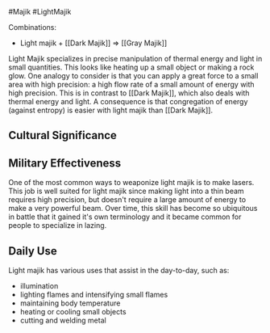 #Majik #LightMajik

Combinations:
- Light majik + [[Dark Majik]] => [[Gray Majik]]

Light Majik specializes in precise manipulation of thermal energy and light in small quantities. This looks like heating up a small object or making a rock glow. One analogy to consider is that you can apply a great force to a small area with high precision: a high flow rate of a small amount of energy with high precision. This is in contrast to [[Dark Majik]], which also deals with thermal energy and light. A consequence is that congregation of energy (against entropy) is easier with light majik than [[Dark Majik]].

## Cultural Significance

## Military Effectiveness
One of the most common ways to weaponize light majik is to make lasers. This job is well suited for light majik since making light into a thin beam requires high precision, but doesn't require a large amount of energy to make a very powerful beam. Over time, this skill has become so ubiquitous in battle that it gained it's own terminology and it became common for people to specialize in lazing.
## Daily Use
Light majik has various uses that assist in the day-to-day, such as:
- illumination
- lighting flames and intensifying small flames
- maintaining body temperature
- heating or cooling small objects
- cutting and welding metal